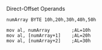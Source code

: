 
Direct-Offset Operands
```
numArray BYTE 10h,20h,30h,40h,50h

mov al, numArray        ;AL=10h
mov al, [numArray+1]    ;AL=20h
mov al, [numArray+2]    ;AL=30h
```